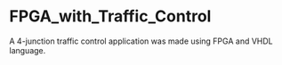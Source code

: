 # FPGA_with_Traffic_Control
A 4-junction traffic control application was made using FPGA and VHDL language.
